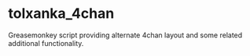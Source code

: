 tolxanka_4chan
==============

Greasemonkey script providing alternate 4chan layout and some related additional functionality.
